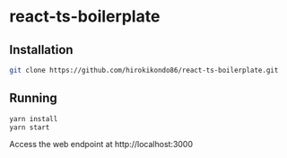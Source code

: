 # react-ts-boilerplate

## Installation

```bash
git clone https://github.com/hirokikondo86/react-ts-boilerplate.git
```

## Running

```bash
yarn install
yarn start
```

Access the web endpoint at http://localhost:3000
